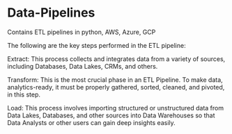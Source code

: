 # Data-Pipelines
Contains ETL pipelines in python, AWS, Azure, GCP

The following are the key steps performed in the ETL pipeline:

Extract: This process collects and integrates data from a variety of sources, including Databases, Data Lakes, CRMs, and others.

Transform: This is the most crucial phase in an ETL Pipeline. To make data, analytics-ready, it must be properly gathered, sorted, cleaned, and pivoted, in this step.

Load: This process involves importing structured or unstructured data from Data Lakes, Databases, and other sources into Data Warehouses so that Data Analysts or other users can gain deep insights easily.
